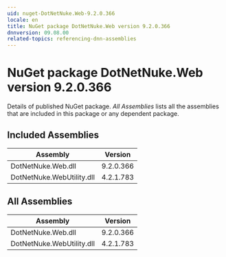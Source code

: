 ```yaml
---
uid: nuget-DotNetNuke.Web-9.2.0.366
locale: en
title: NuGet package DotNetNuke.Web version 9.2.0.366
dnnversion: 09.08.00
related-topics: referencing-dnn-assemblies
---
```


# NuGet package DotNetNuke.Web version 9.2.0.366
Details of published NuGet package.
*All Assemblies* lists all the assemblies that are included in this package or any dependent package.

## Included Assemblies

|Assembly|Version|
|---|---|
|DotNetNuke.Web.dll|9.2.0.366|
|DotNetNuke.WebUtility.dll|4.2.1.783|

## All Assemblies

|Assembly|Version|
|---|---|
|DotNetNuke.Web.dll|9.2.0.366|
|DotNetNuke.WebUtility.dll|4.2.1.783|

